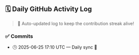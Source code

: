 ## 🗓️ Daily GitHub Activity Log

> 🤖 Auto-updated log to keep the contribution streak alive!

### ✅ Commits

- 🕒 2025-06-25 17:10 UTC — Daily sync 🌿

